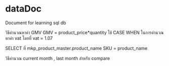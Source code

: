 # dataDoc
Document for learning sql db 

วิธีคำนวณหาค่า GMV 
GMV = product_price*quantity
ใช้ CASE WHEN ในการคำนวณหาค่า vat โดยที่ vat = 1.07

SELECT ที่ mkp_product_master.product_name
SKU = product_name

วิธีคำนวณ current month , last month สำหรับ compare  